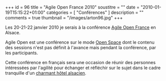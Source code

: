 +++
id = 96
title = "Agile Open France 2010"
soustitre = ""
date = "2010-01-19T15:15:22+01:00"
catégories = [ "Conférences" ]
description = ""
comments = true
thumbnail = "/images/arton96.jpg"
+++

<div class="chapo"></div>

Les 20-21-22 janvier 2010 je serais à la conférence [Agile Open France](http://www.agileopen.net/node/407) en Alsace.

Agile Open est une conférence sur le mode [Open Space](http://www.openspaceworld.org/french/index.html) dont le contenu des sessions n'est pas définit à l'avance mais pendant la conférence, par les participants.

Cette conférence en français sera une occasion de réunir des personnes intéressées par l'agilité pour échanger et réfléchir sur le sujet dans le cadre tranquille d'un [charmant hôtel alsacien](http://www.hotel-arnold.com/).